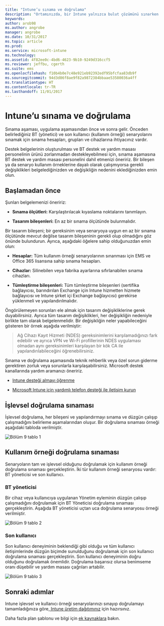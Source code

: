 ```yaml
---
title: "Intune’u sınama ve doğrulama"
description: "Ortamınızda, bir Intune yalnızca bulut çözümünü sınarken ve doğrularken göz önünde bulundurmanız gereken ayrıntılar."
keywords: 
author: arob98
ms.author: angrobe
manager: angrobe
ms.date: 10/31/2017
ms.topic: article
ms.prod: 
ms.service: microsoft-intune
ms.technology: 
ms.assetid: 4f82ee0c-4bd6-4623-9b10-9249d316ccf5
ms.reviewer: jeffbu, cgerth
ms.suite: ems
ms.openlocfilehash: f10b4b0e7c48e921eb92392edf95bfcfaa83db9f
ms.sourcegitcommit: 94d3d86f8ae9f82a9872384bbaae53580036a4ff
ms.translationtype: HT
ms.contentlocale: tr-TR
ms.lasthandoff: 11/01/2017
---
```

# <a name="intune-testing-and-validation"></a>Intune’u sınama ve doğrulama

Sınama aşaması, uygulama aşamasından önce ve sonra gelir. Önceden belirlediğiniz BT (yönetici) ve son kullanıcı (kullanım örneği) senaryolarını sınamak için sınama hesapları, grupları ve cihazlarına ihtiyacınız vardır.

Destek belgelerinin oluşturulması ve BT destek ve yardım masası personelinin ürünü zorlanmadan destekleyebilmesi için, sınama aşamasına BT destek ve yardım masası personelini dahil etmenizi öneririz. Bir bileşen ya da senaryo kullanım örneklerine dayalı olarak çalışmıyorsa gerekli değişiklikleri belgelediğinizden ve değişikliğin nedenini eklediğinizden emin olun.

## <a name="before-you-begin"></a>Başlamadan önce

Şunları belgelemenizi öneririz:

-   **Sınama ölçütleri:** Karşılaştırılacak kıyaslama noktalarını tanımlayın.

-   **Tasarım bileşenleri:** En az bir sınama ölçütünde bulunmalıdır.

Bir tasarım bileşeni; bir gereksinim veya senaryoya uygun en az bir sınama ölçütünde mevcut değilse tasarım bileşeninin gerekli olup olmadığını göz önünde bulundurun. Ayrıca, aşağıdaki öğelere sahip olduğunuzdan emin olun:

-   **Hesaplar:** Tüm kullanım örneği senaryolarının sınanması için EMS ve Office 365 lisansına sahip sınama hesapları.

-   **Cihazlar:** Silinebilen veya fabrika ayarlarına sıfırlanabilen sınama cihazları.

-   **Tümleştirme bileşenleri:** Tüm tümleştirme bileşenleri (sertifika bağlayıcısı, barındırılan Exchange için Intune hizmetten hizmete bağlayıcısı ve Intune şirket içi Exchange bağlayıcısı) gerekirse yüklenmeli ve yapılandırılmalıdır.

Öngörülemeyen sorunları ele almak için tasarım değişikliklerine gerek duyabilirsiniz. Ayrıca tüm tasarım değişiklikleri, her değişikliğin nedeniyle birlikte tam olarak belgelenmelidir. Bir değişikliğin neler yapabileceğini gösteren bir örnek aşağıda verilmiştir:

<blockquote>Ağ Cihazı Kayıt Hizmeti (NDES) gereksinimlerini karşılamadığınızı fark edebilir ve ayrıca VPN ve Wi-Fi profillerinin NDES uygulaması olmadan aynı gereksinimleri karşılayan bir kök CA ile yapılandırılabileceğini öğrenebilirsiniz.</blockquote>

Sınama ve doğrulama aşamasında teknik rehberlik veya özel sorun giderme gerektiren zorluk veya sorunlarla karşılaşabilirsiniz. Microsoft destek kanallarında yardım aramanızı öneririz.

-   [Intune desteği almayı öğrenme](get-support.md)

-   [Microsoft Intune için yardımlı telefon desteği ile iletişim kurun](/intune-classic/troubleshoot/contact-assisted-phone-support-for-microsoft-intune)

## <a name="functional-validation-testing"></a>İşlevsel doğrulama sınaması

İşlevsel doğrulama, her bileşeni ve yapılandırmayı sınama ve düzgün çalışıp çalışmadığını belirleme aşamalarından oluşur. Bir doğrulama sınaması örneği aşağıdaki tabloda verilmiştir.

![Bölüm 9 tablo 1](./media/section-9-image-1-table.PNG)

## <a name="use-case-validation-testing"></a>Kullanım örneği doğrulama sınaması

Senaryoların tam ve işlevsel olduğunu doğrulamak için kullanım örneği doğrulama sınaması gerçekleştirin. İki tür kullanım örneği senaryosu vardır: BT yöneticisi ve son kullanıcı.

### <a name="it-admin"></a>BT yöneticisi

Bir cihaz veya kullanıcıya uygulanan Yönetim eyleminin düzgün çalışıp çalışmadığını doğrulamak için BT Yöneticisi doğrulama sınaması gerçekleştirin. Aşağıda BT yöneticisi uçtan uca doğrulama senaryosu örneği verilmiştir.

![Bölüm 9 tablo 2](./media/section-9-image-2-table.PNG)

### <a name="end-user"></a>Son kullanıcı

Son kullanıcı deneyiminin beklendiği gibi olduğu ve tüm kullanıcı iletişimlerinde düzgün biçimde sunulduğunu doğrulamak için son kullanıcı doğrulama sınaması gerçekleştirin. Son kullanıcı deneyiminin doğru olduğunu doğrulamak önemlidir. Doğrulama başarısız olursa benimseme oranı düşebilir ve yardım masası çağrıları artabilir.

![Bölüm 9 tablo 3](./media/section-9-image-3-table.PNG)

## <a name="next-steps"></a>Sonraki adımlar

Intune işlevsel ve kullanıcı örneği senaryolarınızı sınayıp doğrulamayı tamamladığınıza göre,[ Intune üretim dağıtımınız](planning-guide-rollout-plan.md) için hazırsınız.

Daha fazla plan şablonu ve bilgi için [ek kaynaklara](planning-guide-resources.md) bakın.

